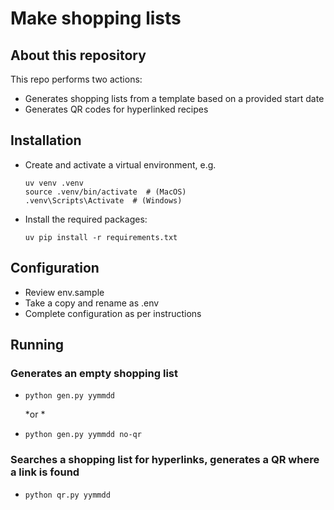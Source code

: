 # Make shopping lists

## About this repository

This repo performs two actions:

- Generates shopping lists from a template based on a provided start date
- Generates QR codes for hyperlinked recipes

## Installation

- Create and activate a virtual environment, e.g.

  ```shell
  uv venv .venv
  source .venv/bin/activate  # (MacOS)
  .venv\Scripts\Activate  # (Windows)
  ```

- Install the required packages:

  ```shell
  uv pip install -r requirements.txt
  ```

## Configuration

- Review env.sample
- Take a copy and rename as .env
- Complete configuration as per instructions

## Running 

### Generates an empty shopping list

- `python gen.py yymmdd`

  *or *

- `python gen.py yymmdd no-qr`

### Searches a shopping list for hyperlinks, generates a QR where a link is found

- `python qr.py yymmdd`
